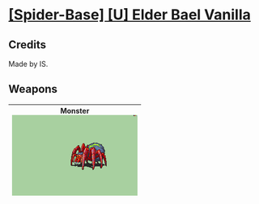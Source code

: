 # [\[Spider-Base\] \[U\] Elder Bael Vanilla](./)
## Credits

Made by IS.

## Weapons

| <b>Monster</b><br/><img alt="Monster animation" src="./8.%20Monster/Monster.gif"/> |
| :---: |
